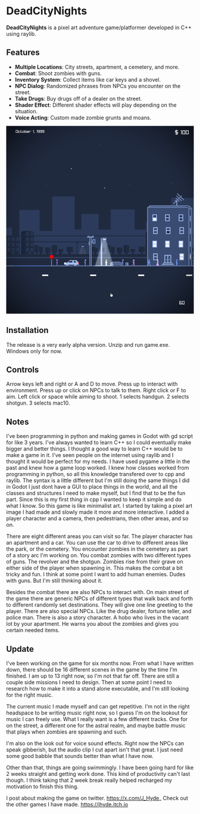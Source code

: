 # DeadCityNights

**DeadCityNights** is a pixel art adventure game/platformer developed in C++ using raylib.  

## Features
- **Multiple Locations**: City streets, apartment, a cemetery, and more.
- **Combat**: Shoot zombies with guns.
- **Inventory System**: Collect items like car keys and a shovel.
- **NPC Dialog**: Randomized phrases from NPCs you encounter on the street.
- **Take Drugs**: Buy drugs off of a dealer on the street.
- **Shader Effect**: Different shader effects will play depending on the situation.
- **Voice Acting**: Custom made zombie grunts and moans.

![Screenshot of the game](ScreenShot0.png)

## Installation
The release is a very early alpha version. Unzip and run game.exe. Windows only for now. 

## Controls
Arrow keys left and right or A and D to move. Press up to interact with environment. Press up or click on NPCs to talk to them. Right click or F to aim. Left click or space while aiming to shoot. 1 selects handgun. 2 selects shotgun. 3 selects mac10. 

## Notes
I've been programming in python and making games in Godot with gd script for like 3 years. I've always wanted to learn C++ so I could eventually make bigger and better things. I thought a good way to learn C++ would be to make a game in it. I've seen people on the internet using raylib and I thought it would be perfect for my needs. I have used pygame a little in the past and knew how a game loop worked. I knew how classes worked from programming in python, so all this knowledge transfered over to cpp and raylib. The syntax is a little different but I'm still doing the same things I did in Godot I just dont have a GUI to place things in the world, and all the classes and structures I need to make myself, but I find that to be the fun part. Since this is my first thing in cpp I wanted to keep it simple and do what I know. So this game is like minimalist art. I started by taking a pixel art image I had made and slowly made it more and more interactive. I added a player character and a camera, then pedestrians, then other areas, and so on. 

There are eight different areas you can visit so far. The player character has an apartment and a car. You can use the car to drive to different areas like the park, or the cemetery. You encounter zombies in the cemetery as part of a story arc I'm working on. You combat zombies with two different types of guns. The revolver and the shotgun. Zombies rise from their grave on either side of the player when spawning in. This makes the combat a bit tricky and fun. I think at some point I want to add human enemies. Dudes with guns. But I'm still thinking about it. 

Besides the combat there are also NPCs to interact with. On main street of the game there are generic NPCs of different types that walk back and forth to different randomly set destinations. They will give one line greeting to the player. There are also special NPCs. Like the drug dealer, fortune teller, and police man. There is also a story character. A hobo who lives in the vacant lot by your apartment. He warns you about the zombies and gives you certain needed items. 

## Update

I've been working on the game for six months now. From what I have written down, there should be 16 different scenes in the game by the time I'm finished. I am up to 13 right now, so I'm not that far off. There are still a couple side missions I need to design. Then at some point I need to research how to make it into a stand alone executable, and I'm still looking for the right music. 

The current music I made myself and can get repetitive. I'm not in the right headspace to be writing music right now, so I guess I'm on the lookout for music I can freely use. What I really want is a few different tracks. One for on the street, a different one for the astral realm, and maybe battle music that plays when zombies are spawning and such. 

I'm also on the look out for voice sound effects. Right now the NPCs can speak gibberish, but the audio clip I cut apart isn't that great. I just need some good babble that sounds better than what I have now. 

Other than that, things are going swimmingly. I have been going hard for like 2 weeks straight and getting work done. This kind of productivity can't last though. I think taking that 2 week break really helped recharged my motivation to finish this thing.


I post about making the game on twitter. https://x.com/J_Hyde_
Check out the other games I have made. https://jhyde.itch.io